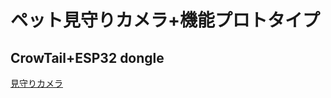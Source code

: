 # ペット見守りカメラ+機能プロトタイプ

## CrowTail+ESP32 dongle
[見守りカメラ](https://raw.githubusercontent.com/espressif/arduino-esp32/gh-pages/package_esp32_index.json)